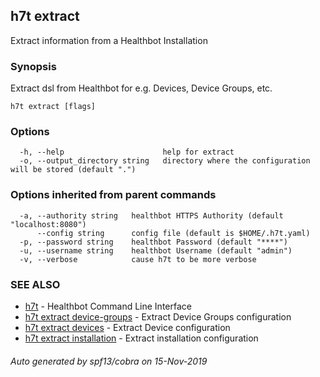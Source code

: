 ## h7t extract

Extract information from a Healthbot Installation

### Synopsis

Extract dsl from Healthbot for e.g. Devices, Device Groups, etc.

```
h7t extract [flags]
```

### Options

```
  -h, --help                      help for extract
  -o, --output_directory string   directory where the configuration will be stored (default ".")
```

### Options inherited from parent commands

```
  -a, --authority string   healthbot HTTPS Authority (default "localhost:8080")
      --config string      config file (default is $HOME/.h7t.yaml)
  -p, --password string    healthbot Password (default "****")
  -u, --username string    healthbot Username (default "admin")
  -v, --verbose            cause h7t to be more verbose
```

### SEE ALSO

* [h7t](h7t.md)	 - Healthbot Command Line Interface
* [h7t extract device-groups](h7t_extract_device-groups.md)	 - Extract Device Groups configuration
* [h7t extract devices](h7t_extract_devices.md)	 - Extract Device configuration
* [h7t extract installation](h7t_extract_installation.md)	 - Extract installation configuration

###### Auto generated by spf13/cobra on 15-Nov-2019
